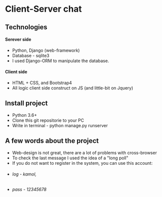 # Client-Server chat

## Technologies
#### Serever side
* Python, Django (web-framework)
* Database - sqlite3
* I used Django-ORM to manipulate the database.

#### Client side
* HTML + CSS, and Bootstrap4
* All logic client side construct on JS (and little-bit on Jquery)

## Install project
* Python 3.6+
* Clone this git repositorie to your PC
* Write in terminal - python manage.py runserver

## A few words about the project
* Web-design is not great, there are a lot of problems with cross-browser
* To check the last message I used the idea of a "long poll"
* If you do not want to register in the system, you can use this account:
* ###### log - kamol, 
* ###### pass - 12345678
